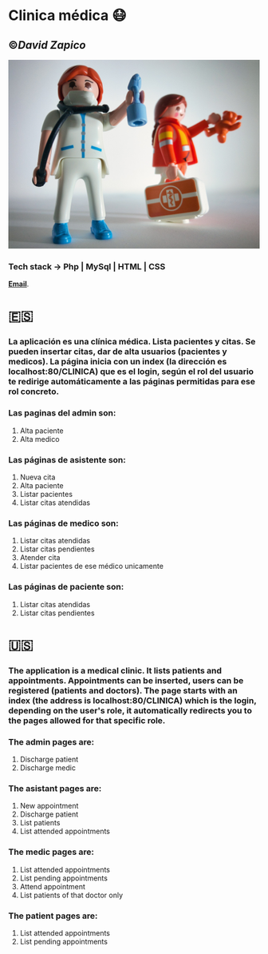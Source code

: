 # **Clinica médica :mask:**
##  :copyright:___David Zapico___

![Medico Playmobil](/assets/img/playmobil.jpg)

### Tech stack -> Php | MySql | HTML | CSS

**[Email](mailto:davidzapico@davidzapico.com)**.

# :es:

### La aplicación es una clínica médica. Lista pacientes y citas. Se pueden insertar citas, dar de alta usuarios (pacientes y medicos). La página inicia con un index (la dirección es localhost:80/CLINICA) que es el login, según el rol del usuario te redirige automáticamente a las páginas permitidas para ese rol concreto.
### Las paginas del admin son:
1. Alta paciente
2. Alta medico

### Las páginas de asistente son:
1. Nueva cita
2. Alta paciente
3. Listar pacientes
4. Listar citas atendidas

### Las páginas de medico son:
1. Listar citas atendidas
2. Listar citas pendientes
3. Atender cita
4. Listar pacientes de ese médico unicamente


### Las páginas de paciente son:
1. Listar citas atendidas
2. Listar citas pendientes

# :us:

### The application is a medical clinic. It lists patients and appointments. Appointments can be inserted, users can be registered (patients and doctors). The page starts with an index (the address is localhost:80/CLINICA) which is the login, depending on the user's role, it automatically redirects you to the pages allowed for that specific role.

### The admin pages are:
1. Discharge patient
2. Discharge medic

### The asistant pages are:
1. New appointment
2. Discharge patient
3. List patients
4. List attended appointments

### The medic pages are:
1. List attended appointments
2. List pending appointments
3. Attend appointment
4. List patients of that doctor only


### The patient pages are:
1. List attended appointments
2. List pending appointments
